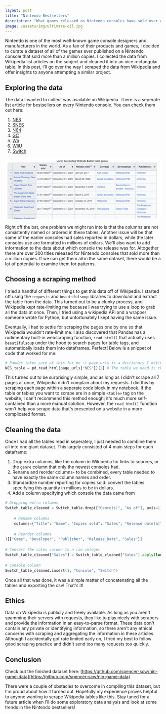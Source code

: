 ```yaml
---
layout: post
title: "Nintendo Bestsellers"
description: "What games released on Nintendo consoles have sold over a million copies?"
image: /assets/img/ultimate-oil.jpg
---
```


<p class="intro"><span class="dropcap">N</span>intendo is one of the most well-known game console designers and manufacturers in the world. As a fan of their products and games, I decided to curate a dataset of all of the games ever published on a Nintendo console that sold more than a million copies. I collected the data from Wikipedia list articles on the subject and cleaned it into an nice rectangular table. In this post, I'll go over the way I scraped the data from Wikipedia and offer insights to anyone attempting a similar project.</p>

## Exploring the data

The data I wanted to collect was available on Wikipedia. There is a seperate list article for bestsellers on every Nintendo console. You can check them out here:

1.    [NES](https://en.wikipedia.org/wiki/List_of_best-selling_Nintendo_Entertainment_System_video_games)
2.    [SNES](https://en.wikipedia.org/wiki/List_of_best-selling_Super_Nintendo_Entertainment_System_video_games)
3.    [N64](https://en.wikipedia.org/wiki/List_of_best-selling_Nintendo_64_video_games)
4.    [GC](https://en.wikipedia.org/wiki/List_of_best-selling_GameCube_video_games)
5.    [Wii](https://en.wikipedia.org/wiki/List_of_best-selling_Wii_video_games)
6.    [WiiU](https://en.wikipedia.org/wiki/List_of_best-selling_Wii_U_video_games)
7.    [Switch](https://en.wikipedia.org/wiki/List_of_best-selling_Nintendo_Switch_video_games)

![Screenshot of the Nintendo Switch List Article](/assets/img/2024-03-29-bestselling-nintendo-games/image.png)

Right off the bat, one problem we might run into is that the columns are not consistently named or ordered in these tables. Another issue will be that some of the earlier consoles had sales reported in dollars, while the later consoles use are formatted in millions of dollars. We'll also want to add information to the data about which console the release was for. Altogether there are over 300 titles released for Nintendo consoles that sold more than a million copies. If we can get them all in the same dataset, there would be a lot of potential to examine them for patterns.

## Choosing a scraping method

I tried a handful of different things to get this data off of Wikipedia. I started off using the `requests` and `beautifulsoup` libraries to download and extract the table from the data. This turned out to be a clunky process, and Wikipedia kept rate-limiting me because I was trying to use a loop to grab all the data at once. Then, I tried using a wikipedia API and a wrapper someone wrote for Python, but unfortunately I kept having the same issue.

Eventually, I had to settle for scraping the pages one by one so that Wikipedia wouldn't rate-limit me. I also discovered that Pandas has a rudimentary built-in webscraping function, `read_html()` that actually uses `beautifulsoup` under the hood to search pages for table tags, and automatically loads them into dataframes. Perfect! Below is a snippet of code that worked for me:

```python
# Pandas takes care of this for me :) page_urls is a dictionary I defined that has all the urls to the articles.
NES_table = pd.read_html(page_urls["NES"])[2] # The table we need is the second one in the page.
```

This turned out to be surprisingly simple, and as long as I didn't scrape all 7 pages at once, Wikipedia didn't complain about my requests. I did this by scraping each page within a seperate code block in my notebook. If the table or tables you want to scrape are in a simple `<table>` tag on the website, I can't recommend this method enough; it's much more self-contained than a more manual solution. However, the `read_html()` function won't help you scrape data that's presented on a website in a more complicated format.

## Cleaning the data

Once I had all the tables read in seperately, I just needed to combine them all into one giant dataset. This largely consisted of 4 main steps for each dataframe:

1. Drop extra columns, like the column in Wikipedia for links to sources, or the `genre` column that only the newest consoles had.
2. Rename and reorder columns- to be combined, every table needed to have exactly the same column names and order.
3. Standardize number reporting for copies sold: convert the tables specifying this quantity in millions to be in dollars.
4. Add a column specifying which console the data came from

```python
# Dropping extra columns
Switch_table_cleaned = Switch_table.drop(["Genre(s)", "As of"], axis=1).rename(

    # Rename columns
    columns={"Title": "Game", "Copies sold": "Sales", "Release date[a]": "Release_Date", "Developer(s)": "Developer", "Publisher(s)": "Publisher"}

    # Reorder columns
)[["Game", "Developer", "Publisher", "Release_Date", "Sales"]]

# Convert the sales column to a raw integer
Switch_table_cleaned["Sales"] = Switch_table_cleaned["Sales"].apply(lambda num: int(float(num.split()[0].strip(">")) * 1000000))

# Console column
Switch_table_cleaned.insert(1, "Console", "Switch")
```

Once all that was done, it was a simple matter of concatenating all the tables and exporting the csv! That's it!

## Ethics

Data on Wikipedia is publicly and freely available. As long as you aren't spamming their servers with requests, they like to play nicely with scrapers and provide the information in an easy-to-parse format. These data don't contain any private or identifying information, so there aren't any ethical concerns with scraping and aggregating the information in these articles. Although I accidentally got rate limited early on, I tried my best to follow good scraping practice and didn't send too many requests too quickly.

## Conclusion

Check out the finished dataset here: [https://github.com/spencer-scw/nin-game-data](https://github.com/spencer-scw/nin-game-data)

There were a couple of obstacles to overcome in compiling this dataset, but I'm proud about how it turned out. Hopefully my experience proves helpful to anyone wanting to scrape Wikipedia tables like this. Stay tuned for a future article when I'll do some exploratory data analysis and look at some trends in the Nintendo bestsellers!